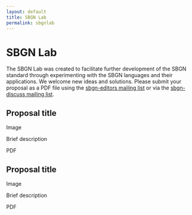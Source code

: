 ```yaml
---
layout: default
title: SBGN Lab
permalink: sbgnlab
---
```


# SBGN Lab

The SBGN Lab was created to facilitate further development of the SBGN standard through experimenting with the SBGN languages and their applications. We welcome new ideas and solutions. Please submit your proposal as a PDF file using the [sbgn-editors mailing list](mailto:sbgn-editors@googlegroups.com) or via the [sbgn-discuss mailing list](mailto:sbgn-discuss@googlegroups.com).

## Proposal title

Image  

Brief description  

PDF  

## Proposal title

Image  

Brief description  

PDF  

